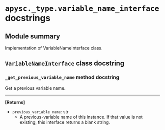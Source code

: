 # `apysc._type.variable_name_interface` docstrings

## Module summary

Implementation of VariableNameInterface class.

## `VariableNameInterface` class docstring

### `_get_previous_variable_name` method docstring

Get a previous variable name.<hr>

**[Returns]**

- `previous_variable_name`: str
  - A previous-variable name of this instance. If that value is not existing, this interface returns a blank string.